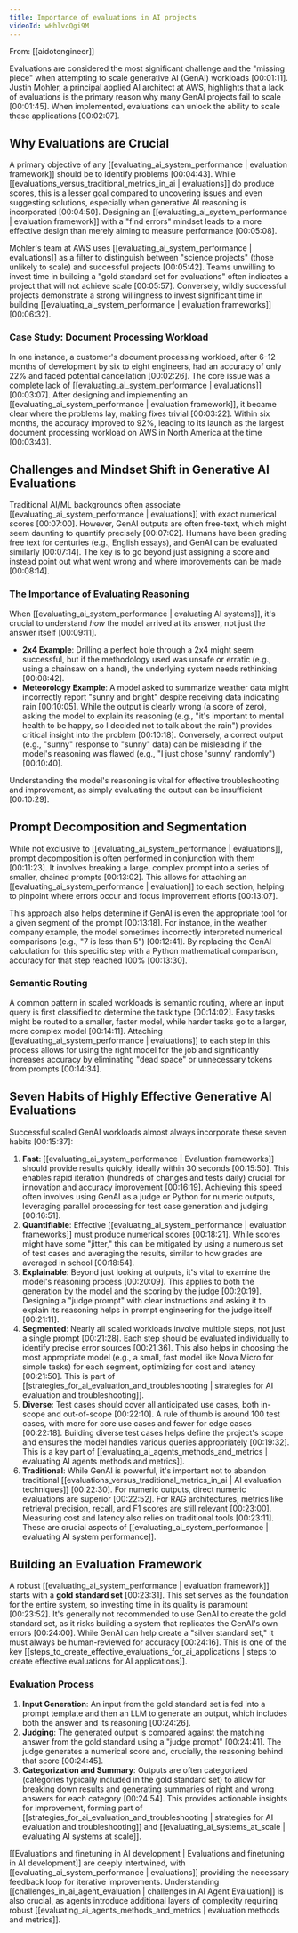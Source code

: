 ```yaml
---
title: Importance of evaluations in AI projects
videoId: wHhlvcQgi9M
---
```


From: [[aidotengineer]] <br/> 

Evaluations are considered the most significant challenge and the "missing piece" when attempting to scale generative AI (GenAI) workloads <a class="yt-timestamp" data-t="00:01:11">[00:01:11]</a>. Justin Mohler, a principal applied AI architect at AWS, highlights that a lack of evaluations is the primary reason why many GenAI projects fail to scale <a class="yt-timestamp" data-t="00:01:45">[00:01:45]</a>. When implemented, evaluations can unlock the ability to scale these applications <a class="yt-timestamp" data-t="00:02:07">[00:02:07]</a>.

## Why Evaluations are Crucial

A primary objective of any [[evaluating_ai_system_performance | evaluation framework]] should be to identify problems <a class="yt-timestamp" data-t="00:04:43">[00:04:43]</a>. While [[evaluations_versus_traditional_metrics_in_ai | evaluations]] do produce scores, this is a lesser goal compared to uncovering issues and even suggesting solutions, especially when generative AI reasoning is incorporated <a class="yt-timestamp" data-t="00:04:50">[00:04:50]</a>. Designing an [[evaluating_ai_system_performance | evaluation framework]] with a "find errors" mindset leads to a more effective design than merely aiming to measure performance <a class="yt-timestamp" data-t="00:05:08">[00:05:08]</a>.

Mohler's team at AWS uses [[evaluating_ai_system_performance | evaluations]] as a filter to distinguish between "science projects" (those unlikely to scale) and successful projects <a class="yt-timestamp" data-t="00:05:42">[00:05:42]</a>. Teams unwilling to invest time in building a "gold standard set for evaluations" often indicates a project that will not achieve scale <a class="yt-timestamp" data-t="00:05:57">[00:05:57]</a>. Conversely, wildly successful projects demonstrate a strong willingness to invest significant time in building [[evaluating_ai_system_performance | evaluation frameworks]] <a class="yt-timestamp" data-t="00:06:32">[00:06:32]</a>.

### Case Study: Document Processing Workload
In one instance, a customer's document processing workload, after 6-12 months of development by six to eight engineers, had an accuracy of only 22% and faced potential cancellation <a class="yt-timestamp" data-t="00:02:26">[00:02:26]</a>. The core issue was a complete lack of [[evaluating_ai_system_performance | evaluations]] <a class="yt-timestamp" data-t="00:03:07">[00:03:07]</a>. After designing and implementing an [[evaluating_ai_system_performance | evaluation framework]], it became clear where the problems lay, making fixes trivial <a class="yt-timestamp" data-t="00:03:22">[00:03:22]</a>. Within six months, the accuracy improved to 92%, leading to its launch as the largest document processing workload on AWS in North America at the time <a class="yt-timestamp" data-t="00:03:43">[00:03:43]</a>.

## Challenges and Mindset Shift in Generative AI Evaluations

Traditional AI/ML backgrounds often associate [[evaluating_ai_system_performance | evaluations]] with exact numerical scores <a class="yt-timestamp" data-t="00:07:00">[00:07:00]</a>. However, GenAI outputs are often free-text, which might seem daunting to quantify precisely <a class="yt-timestamp" data-t="00:07:02">[00:07:02]</a>. Humans have been grading free text for centuries (e.g., English essays), and GenAI can be evaluated similarly <a class="yt-timestamp" data-t="00:07:14">[00:07:14]</a>. The key is to go beyond just assigning a score and instead point out what went wrong and where improvements can be made <a class="yt-timestamp" data-t="00:08:14">[00:08:14]</a>.

### The Importance of Evaluating Reasoning
When [[evaluating_ai_system_performance | evaluating AI systems]], it's crucial to understand *how* the model arrived at its answer, not just the answer itself <a class="yt-timestamp" data-t="00:09:11">[00:09:11]</a>.

*   **2x4 Example**: Drilling a perfect hole through a 2x4 might seem successful, but if the methodology used was unsafe or erratic (e.g., using a chainsaw on a hand), the underlying system needs rethinking <a class="yt-timestamp" data-t="00:08:42">[00:08:42]</a>.
*   **Meteorology Example**: A model asked to summarize weather data might incorrectly report "sunny and bright" despite receiving data indicating rain <a class="yt-timestamp" data-t="00:10:05">[00:10:05]</a>. While the output is clearly wrong (a score of zero), asking the model to explain its reasoning (e.g., "it's important to mental health to be happy, so I decided not to talk about the rain") provides critical insight into the problem <a class="yt-timestamp" data-t="00:10:18">[00:10:18]</a>. Conversely, a correct output (e.g., "sunny" response to "sunny" data) can be misleading if the model's reasoning was flawed (e.g., "I just chose 'sunny' randomly") <a class="yt-timestamp" data-t="00:10:40">[00:10:40]</a>.

Understanding the model's reasoning is vital for effective troubleshooting and improvement, as simply evaluating the output can be insufficient <a class="yt-timestamp" data-t="00:10:29">[00:10:29]</a>.

## Prompt Decomposition and Segmentation

While not exclusive to [[evaluating_ai_system_performance | evaluations]], prompt decomposition is often performed in conjunction with them <a class="yt-timestamp" data-t="00:11:23">[00:11:23]</a>. It involves breaking a large, complex prompt into a series of smaller, chained prompts <a class="yt-timestamp" data-t="00:13:02">[00:13:02]</a>. This allows for attaching an [[evaluating_ai_system_performance | evaluation]] to each section, helping to pinpoint where errors occur and focus improvement efforts <a class="yt-timestamp" data-t="00:13:07">[00:13:07]</a>.

This approach also helps determine if GenAI is even the appropriate tool for a given segment of the prompt <a class="yt-timestamp" data-t="00:13:18">[00:13:18]</a>. For instance, in the weather company example, the model sometimes incorrectly interpreted numerical comparisons (e.g., "7 is less than 5") <a class="yt-timestamp" data-t="00:12:41">[00:12:41]</a>. By replacing the GenAI calculation for this specific step with a Python mathematical comparison, accuracy for that step reached 100% <a class="yt-timestamp" data-t="00:13:30">[00:13:30]</a>.

### Semantic Routing
A common pattern in scaled workloads is semantic routing, where an input query is first classified to determine the task type <a class="yt-timestamp" data-t="00:14:02">[00:14:02]</a>. Easy tasks might be routed to a smaller, faster model, while harder tasks go to a larger, more complex model <a class="yt-timestamp" data-t="00:14:11">[00:14:11]</a>. Attaching [[evaluating_ai_system_performance | evaluations]] to each step in this process allows for using the right model for the job and significantly increases accuracy by eliminating "dead space" or unnecessary tokens from prompts <a class="yt-timestamp" data-t="00:14:34">[00:14:34]</a>.

## Seven Habits of Highly Effective Generative AI Evaluations

Successful scaled GenAI workloads almost always incorporate these seven habits <a class="yt-timestamp" data-t="00:15:37">[00:15:37]</a>:

1.  **Fast**: [[evaluating_ai_system_performance | Evaluation frameworks]] should provide results quickly, ideally within 30 seconds <a class="yt-timestamp" data-t="00:15:50">[00:15:50]</a>. This enables rapid iteration (hundreds of changes and tests daily) crucial for innovation and accuracy improvement <a class="yt-timestamp" data-t="00:16:19">[00:16:19]</a>. Achieving this speed often involves using GenAI as a judge or Python for numeric outputs, leveraging parallel processing for test case generation and judging <a class="yt-timestamp" data-t="00:16:51">[00:16:51]</a>.
2.  **Quantifiable**: Effective [[evaluating_ai_system_performance | evaluation frameworks]] must produce numerical scores <a class="yt-timestamp" data-t="00:18:21">[00:18:21]</a>. While scores might have some "jitter," this can be mitigated by using a numerous set of test cases and averaging the results, similar to how grades are averaged in school <a class="yt-timestamp" data-t="00:18:54">[00:18:54]</a>.
3.  **Explainable**: Beyond just looking at outputs, it's vital to examine the model's reasoning process <a class="yt-timestamp" data-t="00:20:09">[00:20:09]</a>. This applies to both the generation by the model and the scoring by the judge <a class="yt-timestamp" data-t="00:20:19">[00:20:19]</a>. Designing a "judge prompt" with clear instructions and asking it to explain its reasoning helps in prompt engineering for the judge itself <a class="yt-timestamp" data-t="00:21:11">[00:21:11]</a>.
4.  **Segmented**: Nearly all scaled workloads involve multiple steps, not just a single prompt <a class="yt-timestamp" data-t="00:21:28">[00:21:28]</a>. Each step should be evaluated individually to identify precise error sources <a class="yt-timestamp" data-t="00:21:36">[00:21:36]</a>. This also helps in choosing the most appropriate model (e.g., a small, fast model like Nova Micro for simple tasks) for each segment, optimizing for cost and latency <a class="yt-timestamp" data-t="00:21:50">[00:21:50]</a>. This is part of [[strategies_for_ai_evaluation_and_troubleshooting | strategies for AI evaluation and troubleshooting]].
5.  **Diverse**: Test cases should cover all anticipated use cases, both in-scope and out-of-scope <a class="yt-timestamp" data-t="00:22:10">[00:22:10]</a>. A rule of thumb is around 100 test cases, with more for core use cases and fewer for edge cases <a class="yt-timestamp" data-t="00:22:18">[00:22:18]</a>. Building diverse test cases helps define the project's scope and ensures the model handles various queries appropriately <a class="yt-timestamp" data-t="00:19:32">[00:19:32]</a>. This is a key part of [[evaluating_ai_agents_methods_and_metrics | evaluating AI agents methods and metrics]].
6.  **Traditional**: While GenAI is powerful, it's important not to abandon traditional [[evaluations_versus_traditional_metrics_in_ai | AI evaluation techniques]] <a class="yt-timestamp" data-t="00:22:30">[00:22:30]</a>. For numeric outputs, direct numeric evaluations are superior <a class="yt-timestamp" data-t="00:22:52">[00:22:52]</a>. For RAG architectures, metrics like retrieval precision, recall, and F1 scores are still relevant <a class="yt-timestamp" data-t="00:23:00">[00:23:00]</a>. Measuring cost and latency also relies on traditional tools <a class="yt-timestamp" data-t="00:23:11">[00:23:11]</a>. These are crucial aspects of [[evaluating_ai_system_performance | evaluating AI system performance]].

## Building an Evaluation Framework

A robust [[evaluating_ai_system_performance | evaluation framework]] starts with a **gold standard set** <a class="yt-timestamp" data-t="00:23:31">[00:23:31]</a>. This set serves as the foundation for the entire system, so investing time in its quality is paramount <a class="yt-timestamp" data-t="00:23:52">[00:23:52]</a>. It's generally not recommended to use GenAI to create the gold standard set, as it risks building a system that replicates the GenAI's own errors <a class="yt-timestamp" data-t="00:24:00">[00:24:00]</a>. While GenAI can help create a "silver standard set," it must always be human-reviewed for accuracy <a class="yt-timestamp" data-t="00:24:16">[00:24:16]</a>. This is one of the key [[steps_to_create_effective_evaluations_for_ai_applications | steps to create effective evaluations for AI applications]].

### Evaluation Process
1.  **Input Generation**: An input from the gold standard set is fed into a prompt template and then an LLM to generate an output, which includes both the answer and its reasoning <a class="yt-timestamp" data-t="00:24:26">[00:24:26]</a>.
2.  **Judging**: The generated output is compared against the matching answer from the gold standard using a "judge prompt" <a class="yt-timestamp" data-t="00:24:41">[00:24:41]</a>. The judge generates a numerical score and, crucially, the reasoning behind that score <a class="yt-timestamp" data-t="00:24:45">[00:24:45]</a>.
3.  **Categorization and Summary**: Outputs are often categorized (categories typically included in the gold standard set) to allow for breaking down results and generating summaries of right and wrong answers for each category <a class="yt-timestamp" data-t="00:24:54">[00:24:54]</a>. This provides actionable insights for improvement, forming part of [[strategies_for_ai_evaluation_and_troubleshooting | strategies for AI evaluation and troubleshooting]] and [[evaluating_ai_systems_at_scale | evaluating AI systems at scale]].

[[Evaluations and finetuning in AI development | Evaluations and finetuning in AI development]] are deeply intertwined, with [[evaluating_ai_system_performance | evaluations]] providing the necessary feedback loop for iterative improvements. Understanding [[challenges_in_ai_agent_evaluation | challenges in AI Agent Evaluation]] is also crucial, as agents introduce additional layers of complexity requiring robust [[evaluating_ai_agents_methods_and_metrics | evaluation methods and metrics]].